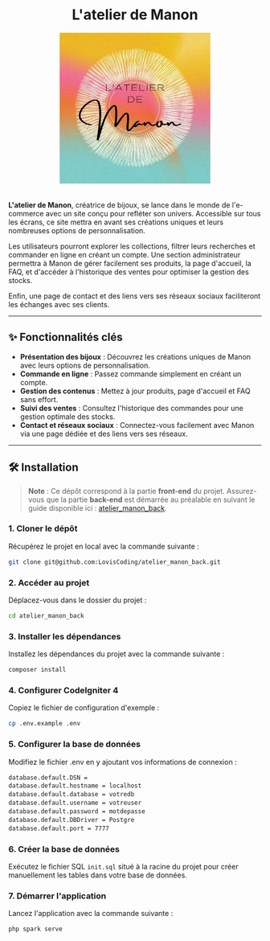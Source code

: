 <div align="center">
    <h1>L'atelier de Manon</h1>
</div>

<div align="center">
    <img src="src/assets/img/logo_manon.webp" alt="Logo de l'atelier de Manon" width="300">
</div>

<br>

**L'atelier de Manon**, créatrice de bijoux, se lance dans le monde de l'e-commerce avec un site conçu pour refléter son univers. Accessible sur tous les écrans, ce site mettra en avant ses créations uniques et leurs nombreuses options de personnalisation.

Les utilisateurs pourront explorer les collections, filtrer leurs recherches et commander en ligne en créant un compte. Une section administrateur permettra à Manon de gérer facilement ses produits, la page d'accueil, la FAQ, et d'accéder à l'historique des ventes pour optimiser la gestion des stocks.

Enfin, une page de contact et des liens vers ses réseaux sociaux faciliteront les échanges avec ses clients.

---

## ✨ **Fonctionnalités clés**  

- **Présentation des bijoux** : Découvrez les créations uniques de Manon avec leurs options de personnalisation.  
- **Commande en ligne** : Passez commande simplement en créant un compte.  
- **Gestion des contenus** : Mettez à jour produits, page d'accueil et FAQ sans effort.  
- **Suivi des ventes** : Consultez l'historique des commandes pour une gestion optimale des stocks.  
- **Contact et réseaux sociaux** : Connectez-vous facilement avec Manon via une page dédiée et des liens vers ses réseaux.  

---

## 🛠️ **Installation**  

> **Note** : Ce dépôt correspond à la partie **front-end** du projet. Assurez-vous que la partie **back-end** est démarrée au préalable en suivant le guide disponible ici : [atelier_manon_back](https://github.com/LovisCoding/atelier_manon_back).

### 1. **Cloner le dépôt**  
Récupérez le projet en local avec la commande suivante :  
```bash
git clone git@github.com:LovisCoding/atelier_manon_back.git
```

### 2. **Accéder au projet**
Déplacez-vous dans le dossier du projet :  
```bash
cd atelier_manon_back
```

### 3. **Installer les dépendances**
Installez les dépendances du projet avec la commande suivante :  
```bash
composer install
```

### 4. **Configurer CodeIgniter 4**
Copiez le fichier de configuration d'exemple :  
```bash
cp .env.example .env
```

### 5. **Configurer la base de données**
Modifiez le fichier .env en y ajoutant vos informations de connexion :
```bash
database.default.DSN =
database.default.hostname = localhost
database.default.database = votredb
database.default.username = votreuser
database.default.password = motdepasse
database.default.DBDriver = Postgre
database.default.port = 7777
```

### 6. **Créer la base de données**
Exécutez le fichier SQL `init.sql` situé à la racine du projet pour créer manuellement les tables dans votre base de données.

### 7. **Démarrer l'application**
Lancez l'application avec la commande suivante :  
```bash
php spark serve
```